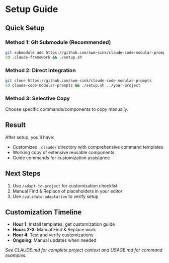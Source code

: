 # Setup Guide

## Quick Setup

### Method 1: Git Submodule (Recommended)
```bash
git submodule add https://github.com/swm-sink/claude-code-modular-prompts .claude-framework
cd .claude-framework && ./setup.sh
```

### Method 2: Direct Integration
```bash
git clone https://github.com/swm-sink/claude-code-modular-prompts
cd claude-code-modular-prompts && ./setup.sh ../your-project
```

### Method 3: Selective Copy
Choose specific commands/components to copy manually.

## Result

After setup, you'll have:
- Customized `.claude/` directory with comprehensive command templates
- Working copy of extensive reusable components
- Guide commands for customization assistance

## Next Steps

1. Use `/adapt-to-project` for customization checklist
2. Manual Find & Replace of placeholders in your editor
3. Use `/validate-adaptation` to verify setup

## Customization Timeline

- **Hour 1**: Install templates, get customization guide
- **Hours 2-3**: Manual Find & Replace work  
- **Hour 4**: Test and verify customizations
- **Ongoing**: Manual updates when needed

*See CLAUDE.md for complete project context and USAGE.md for command examples.*